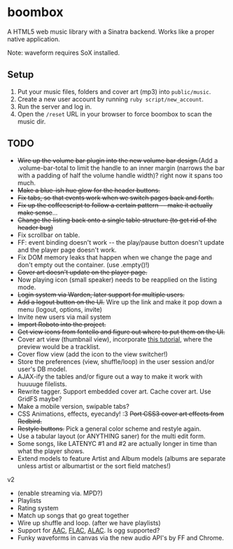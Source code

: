 boombox
=======

A HTML5 web music library with a Sinatra backend. Works like a proper native application.

Note: waveform requires SoX installed.


## Setup

1. Put your music files, folders and cover art (mp3) into `public/music`.
2. Create a new user account by running `ruby script/new_account`.
3. Run the server and log in.
4. Open the `/reset` URL in your browser to force boombox to scan the music dir.


## TODO

* ~~Wire up the volume bar plugin into the new volume bar design.~~(Add a .volume-bar-total to limit the handle to an inner margin (narrows the bar with a padding of half the volume handle width)? right now it spans too much.
* ~~Make a blue-ish hue glow for the header buttons.~~
* ~~Fix tabs, so that events work when we switch pages back and forth.~~
* ~~Fix up the coffeescript to follow a certain pattern -- make it actually make sense~~...
* ~~Change the listing back onto a single table structure (to get rid of the header bug)~~
* Fix scrollbar on table.
* FF: event binding doesn't work -- the play/pause button doesn't update and the player page doesn't work.
* Fix DOM memory leaks that happen when we change the page and don't empty out the container. (use .empty()!)
* ~~Cover art doesn't update on the player page.~~
* Now playing icon (small speaker) needs to be reapplied on the listing mode.
* ~~Login system via Warden, later support for multiple users.~~
* ~~Add a logout button on the UI.~~ Wire up the link and make it pop down a menu (logout, options, invite)
* Invite new users via mail system
* ~~Import Roboto into the project.~~
* ~~Get view icons from fontello and figure out where to put them on the UI.~~
* Cover art view (thumbnail view), incorporate [this tutorial](http://tympanus.net/Tutorials/ThumbnailGridExpandingPreview/), where the preview would be a tracklist.
* Cover flow view (add the icon to the view switcher!)
* Store the preferences (view, shuffle/loop) in the user session and/or user's DB model.
* AJAX-ify the tables and/or figure out a way to make it work with huuuuge filelists.
* Rewrite tagger. Support embedded cover art. Cache cover art. Use GridFS maybe?
* Make a mobile version, swipable tabs?
* CSS Animations, effects, eyecandy! :3 ~~Port CSS3 cover art effects from Redbird.~~
* ~~Restyle buttons.~~ Pick a general color scheme and restyle again.
* Use a tabular layout (or ANYTHING saner) for the multi edit form.
* Some songs, like LATENYC #1 and #2 are actually longer in time than what the player shows.
* Extend models to feature Artist and Album models (albums are separate unless artist or albumartist or the sort field matches!)

v2

* (enable streaming via. MPD?)
* Playlists
* Rating system
* Match up songs that go great together
* Wire up shuffle and loop. (after we have playlists)
* Support for [AAC](https://github.com/audiocogs/aac.js), [FLAC](https://github.com/audiocogs/flac.js), [ALAC](https://github.com/audiocogs/alac.js). Is ogg supported?
* Funky waveforms in canvas via the new audio API's by FF and Chrome.
